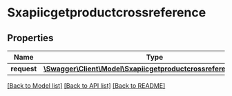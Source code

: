 # Sxapiicgetproductcrossreference

## Properties
Name | Type | Description | Notes
------------ | ------------- | ------------- | -------------
**request** | [**\Swagger\Client\Model\SxapiicgetproductcrossreferenceRequest**](SxapiicgetproductcrossreferenceRequest.md) |  | [optional] 

[[Back to Model list]](../README.md#documentation-for-models) [[Back to API list]](../README.md#documentation-for-api-endpoints) [[Back to README]](../README.md)


